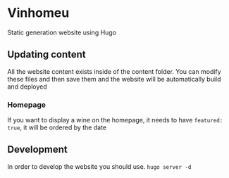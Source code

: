 # Vinhomeu
Static generation website using Hugo

## Updating content
All the website content exists inside of the content folder.
You can modify these files and then save them and the website will be automatically build and deployed

### Homepage
If you want to display a wine on the homepage, it needs to have `featured: true`, it will be ordered by the date

## Development
In order to develop the website you should use.
`hugo server -d`

